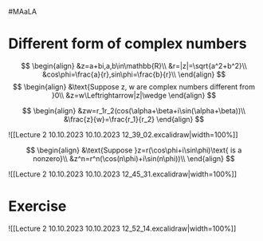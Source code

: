 #MAaLA 

# Different form of complex numbers

$$
\begin{align}
	&z=a+bi,a,b\in\mathbb{R}\\
	&r=|z|=\sqrt{a^2+b^2}\\
	&cos\phi=\frac{a}{r},sin\phi=\frac{b}{r}\\
\end{align}
$$
$$
\begin{align}
	&\text{Suppose z, w are complex numbers different from }0\\
	&z=w\Leftrightarrow|z|\wedge
\end{align}
$$

$$
\begin{align}
	&zw=r_1r_2(cos(\alpha+\beta+i\sin(\alpha+\beta))\\
	&\frac{z}{w}=\frac{r_1}{r_2}
\end{align}
$$

![[Lecture 2 10.10.2023 10.10.2023 12_39_02.excalidraw|width=100%]]

$$
\begin{align}
	&\text{Suppose }z=r(\cos\phi+i\sin\phi)\text{ is a nonzero}\\
	&z^n=r^n(\cos(n\phi)+i\sin(n\phi))\\
\end{align}
$$

![[Lecture 2 10.10.2023 10.10.2023 12_45_31.excalidraw|width=100%]]

# Exercise
![[Lecture 2 10.10.2023 10.10.2023 12_52_14.excalidraw|width=100%]]